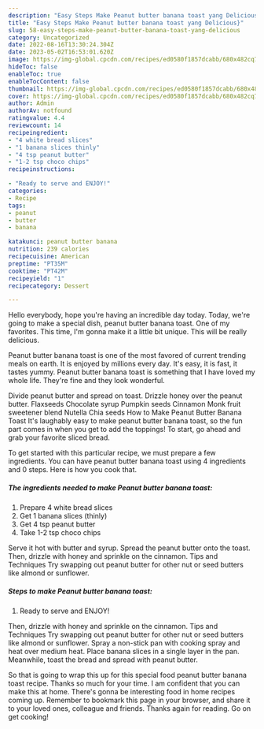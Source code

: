 ```yaml
---
description: "Easy Steps Make Peanut butter banana toast yang Delicious}"
title: "Easy Steps Make Peanut butter banana toast yang Delicious}"
slug: 58-easy-steps-make-peanut-butter-banana-toast-yang-delicious
category: Uncategorized
date: 2022-08-16T13:30:24.304Z
date: 2023-05-02T16:53:01.620Z
image: https://img-global.cpcdn.com/recipes/ed0580f1857dcabb/680x482cq70/peanut-butter-banana-toast-recipe-main-photo.jpg
hideToc: false
enableToc: true
enableTocContent: false
thumbnail: https://img-global.cpcdn.com/recipes/ed0580f1857dcabb/680x482cq70/peanut-butter-banana-toast-recipe-main-photo.jpg
cover: https://img-global.cpcdn.com/recipes/ed0580f1857dcabb/680x482cq70/peanut-butter-banana-toast-recipe-main-photo.jpg
author: Admin
authorAv: notfound
ratingvalue: 4.4
reviewcount: 14
recipeingredient:
- "4 white bread slices"
- "1 banana slices thinly"
- "4 tsp peanut butter"
- "1-2 tsp choco chips"
recipeinstructions:

- "Ready to serve and ENJOY!"
categories:
- Recipe
tags:
- peanut
- butter
- banana

katakunci: peanut butter banana 
nutrition: 239 calories
recipecuisine: American
preptime: "PT35M"
cooktime: "PT42M"
recipeyield: "1"
recipecategory: Dessert

---
```



Hello everybody, hope you're having an incredible day today. Today, we're going to make a special dish, peanut butter banana toast. One of my favorites. This time, I'm gonna make it a little bit unique. This will be really delicious.

Peanut butter banana toast is one of the most favored of current trending meals on earth. It is enjoyed by millions every day. It's easy, it is fast, it tastes yummy. Peanut butter banana toast is something that I have loved my whole life. They're fine and they look wonderful.

Divide peanut butter and spread on toast. Drizzle honey over the peanut butter. Flaxseeds Chocolate syrup Pumpkin seeds Cinnamon Monk fruit sweetener blend Nutella Chia seeds How to Make Peanut Butter Banana Toast It&#39;s laughably easy to make peanut butter banana toast, so the fun part comes in when you get to add the toppings! To start, go ahead and grab your favorite sliced bread.


To get started with this particular recipe, we must prepare a few ingredients. You can have peanut butter banana toast using 4 ingredients and 0 steps. Here is how you cook that.

<!--inarticleads1-->

##### The ingredients needed to make Peanut butter banana toast:

1. Prepare 4 white bread slices
1. Get 1 banana slices (thinly)
1. Get 4 tsp peanut butter
1. Take 1-2 tsp choco chips


Serve it hot with butter and syrup. Spread the peanut butter onto the toast. Then, drizzle with honey and sprinkle on the cinnamon. Tips and Techniques Try swapping out peanut butter for other nut or seed butters like almond or sunflower. 

<!--inarticleads2-->

##### Steps to make Peanut butter banana toast:


1. Ready to serve and ENJOY!

Then, drizzle with honey and sprinkle on the cinnamon. Tips and Techniques Try swapping out peanut butter for other nut or seed butters like almond or sunflower. Spray a non-stick pan with cooking spray and heat over medium heat. Place banana slices in a single layer in the pan. Meanwhile, toast the bread and spread with peanut butter. 

So that is going to wrap this up for this special food peanut butter banana toast recipe. Thanks so much for your time. I am confident that you can make this at home. There's gonna be interesting food in home recipes coming up. Remember to bookmark this page in your browser, and share it to your loved ones, colleague and friends. Thanks again for reading. Go on get cooking!

